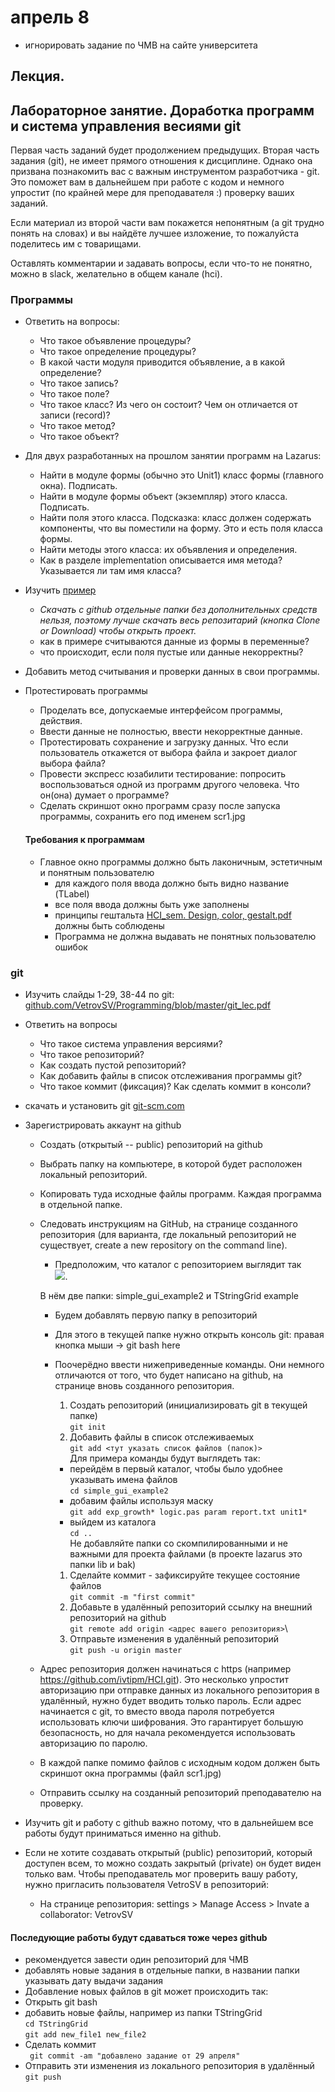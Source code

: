 # апрель 8

- игнорировать задание по ЧМВ на сайте университета

## Лекция.
<!-- - Конспект [Лекция UX](https://github.com/ivtipm/HCI/blob/master/HCI_lec_4.%20UX.pdf)
- слайды 39 и далее
- конспект можно сделать в электронном виде (или взять слайды лекции), добавить свои пометки и комментарии, затем распечатать добавив к своему бумажному конспекту
- изучить все приведённые в слайдах ссылки, дополнить конспект краткой информацией из ссылок
- Ответить на вопросы (на последних слайдах лекции) -->



## Лабораторное занятие. Доработка программ и система управления весиями git

Первая часть заданий будет продолжением предыдущих.
Вторая часть задания (git), не имеет прямого отношения к дисциплине. Однако она призвана познакомить вас с важным инструментом разработчика -  git. Это поможет вам в дальнейшем при работе с кодом и немного упростит (по крайней мере для преподавателя :) проверку ваших заданий.

Если материал из второй части вам покажется непонятным (а git трудно понять на словах) и вы найдёте лучшее изложение, то пожалуйста поделитесь им с товарищами.

Оставлять комментарии и задавать вопросы, если что-то не понятно, можно в slack, желательно в общем канале (hci).

### Программы
- Ответить на вопросы:
  - Что такое объявление процедуры?
  - Что такое определение процедуры?
  - В какой части модуля приводится объявление, а в какой определение?
  - Что такое запись?
  - Что такое поле?
  - Что такое класс? Из чего он состоит? Чем он отличается от записи (record)?
  - Что такое метод?
  - Что такое объект?


- Для двух разработанных на прошлом занятии программ на Lazarus:
  - Найти в модуле формы (обычно это Unit1) класс формы (главного окна). Подписать.
  - Найти в модуле формы объект (экземпляр) этого класса. Подписать.
  - Найти поля этого класса. Подсказка: класс должен содержать компоненты, что вы поместили на форму. Это и есть поля класса формы.
  - Найти методы этого класса: их объявления и определения.
  - Как в разделе implementation описывается имя метода? Указывается ли там имя класса?

- Изучить [пример](https://github.com/ivtipm/HCI/tree/master/1%20%D0%BA%D1%83%D1%80%D1%81/simple_gui_example2)
  - *Скачать с github отдельные папки без дополнительных средств нельзя, поэтому лучше скачать весь репозитарий (кнопка Clone or Download) чтобы открыть проект.*
  - как в примере считываются данные из формы в переменные?
  - что происходит, если поля пустые или данные некорректны?
- Добавить метод считывания и проверки данных в свои программы.
- Протестировать программы
  - Проделать все, допускаемые интерфейсом программы, действия.
  - Ввести данные не полностью, ввести некорректные данные.
  - Протестировать сохранение и загрузку данных. Что если пользователь откажется от выбора файла и закроет диалог выбора файла?
  - Провести экспресс юзабилити тестирование: попросить воспользоваться одной из программ другого человека. Что он(она) думает о программе?
  - Сделать скриншот окно программ сразу после запуска программы, сохранить его под именем scr1.jpg

  #### Требования к программам
  - Главное окно программы должно быть лаконичным, эстетичным и понятным пользователю
    - для каждого поля ввода должно быть видно название (TLabel)
    - все поля ввода должны быть уже заполнены
    - принципы гештальта [HCI_sem. Design, color, gestalt.pdf](https://github.com/ivtipm/HCI/blob/master/HCI_sem.%20Design%2C%20color%2C%20gestalt.pdf) должны быть соблюдены
    - Программа не должна выдавать не понятных пользователю ошибок


### git
  - Изучить слайды 1-29, 38-44  по git: [github.com/VetrovSV/Programming/blob/master/git_lec.pdf](https://github.com/VetrovSV/Programming/blob/master/git_lec.pdf)
  - Ответить на вопросы
    - Что такое система управления версиями?
    - Что такое репозиторий?
    - Как создать пустой репозиторий?
    - Как добавить файлы в список отслеживания программы git?
    - Что такое коммит (фиксация)? Как сделать коммит в консоли?

- скачать и установить git [git-scm.com](https://git-scm.com)
- Зарегистрировать аккаунт на github
  - Создать (открытый -- public) репозиторий на github
  - Выбрать папку на компьютере, в которой будет расположен локальный репозиторий.
  - Копировать туда исходные файлы программ. Каждая программа в отдельной папке.
  - Следовать инструкциям на GitHub, на странице созданного репозитория (для варианта, где локальный репозиторий не существует, create a new repository on the command line).
    - Предположим, что каталог с репозиторием выглядит так\
    ![](repo-folder.png).

    В нём две папки: simple_gui_example2 и TStringGrid example
    - Будем добавлять первую папку в репозиторий
    - Для этого в текущей папке нужно открыть консоль git: правая кнопка мыши -> git bash here

    - Поочерёдно ввести нижеприведенные команды. Они немного отличаются от того, что будет написано на github, на странице вновь созданного репозитория.
      1. Создать репозиторий (инициализировать git в текущей папке)\
      ```git init```
      1. Добавить файлы в список отслеживаемых\
      ```git add <тут указать список файлов (папок)>```\
      Для примера команды будут выглядеть так:
       - перейдём в первый каталог, чтобы было удобнее указывать имена файлов\
      ```cd simple_gui_example2```
       - добавим файлы используя маску\
      ```git add exp_growth* logic.pas param report.txt unit1*```
       - выйдем из каталога\
      ```cd ..```\
      Не добавляйте папки со скомпилированными и не важными для проекта файлами (в проекте lazarus это папки lib и bak)
      1. Сделайте коммит - зафиксируйте текущее состояние файлов\
      ```git commit -m "first commit"```
      1. Добавьте в удалённый репозиторий ссылку на внешний репозиторий на github\
      ```git remote add origin <адрес вашего репозитория>```\
      1. Отправьте изменения в удалённый репозиторий\
      ```git push -u origin master```
  - Адрес репозитория должен начинаться с https (например https://github.com/ivtipm/HCI.git). Это несколько упростит авторизацию при отправке данных из локального репозитория в удалённый, нужно будет вводить только пароль.
  Если адрес начинается с git, то вместо ввода пароля потребуется использовать ключи шифрования. Это гарантирует большую безопасность, но для начала рекомендуется использовать авторизацию по паролю.
  - В каждой папке помимо файлов с исходным кодом должен быть скриншот окна программы (файл scr1.jpg)
  - Отправить ссылку на созданный репозиторий преподавателю на проверку.

- Изучить git и работу с github важно потому, что в дальнейшем все работы будут приниматься именно на github.
- Если не хотите создавать открытый (public) репозиторий, который доступен всем, то можно создать закрытый (private) он будет виден только вам. Чтобы преподаватель мог проверить вашу работу, нужно пригласить пользователя VetroSV в репозиторий:
  - На странице репозитория: settings > Manage Access > Invate a collaborator: VetrovSV


#### Последующие работы будут сдаваться тоже через github
 - рекомендуется завести один репозиторий для ЧМВ
 - добавлять новые задания в отдельные папки, в названии папки указывать дату выдачи задания
 - Добавление новых файлов в git может происходить так:
  - Открыть git bash
  - добавить новые файлы, например из папки TStringGrid\
  ```cd TStringGrid```\
  ```git add new_file1 new_file2```
  - Сделать коммит\
  ``` git commit -am "добавлено задание от 29 апреля"```
  - Отправить эти изменения из локального репозитория в удалённый\
  ```git push```
